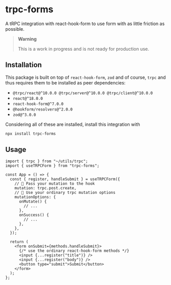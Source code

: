 # trpc-forms

A tRPC integration with react-hook-form to use form with as little friction as possible.

> **Warning**
>
> This is a work in progress and is not ready for production use.

## Installation

This package is built on top of `react-hook-form`, `zod` and of course, `trpc` and thus requires them to be installed as peer dependencies:

- `@trpc/react@^10.0.0 @trpc/server@^10.0.0 @trpc/client@^10.0.0`
- `react@^18.0.0`
- `react-hook-form@^7.0.0`
- `@hookform/resolvers@^2.0.0`
- `zod@^3.0.0`

Considering all of these are installed, install this integration with

```bash
npx install trpc-forms
```

## Usage

```tsx
import { trpc } from "~/utils/trpc";
import { useTRPCForm } from "trpc-forms";

const App = () => {
  const { register, handleSubmit } = useTRPCForm({
    // 🤯 Pass your mutation to the hook
    mutation: trpc.post.create,
    // 🧩 Use your ordinary trpc mutation options
    mutationOptions: {
      onMutate() {
        // ...
      },
      onSuccess() {
        // ...
      },
    },
  });

  return (
    <form onSubmit={methods.handleSubmit}>
      {/* use the ordinary react-hook-form methods */}
      <input {...register("title")} />
      <input {...register("body")} />
      <button type="submit">Submit</button>
    </form>
  );
};
```
